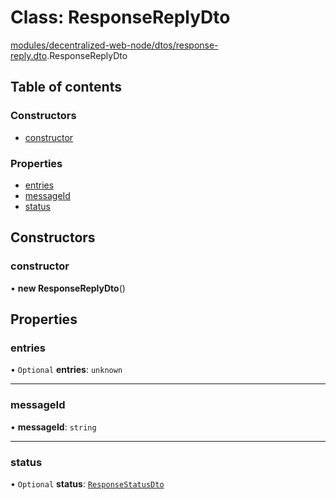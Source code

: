# Class: ResponseReplyDto

[modules/decentralized-web-node/dtos/response-reply.dto](../modules/modules_decentralized_web_node_dtos_response_reply_dto.md).ResponseReplyDto

## Table of contents

### Constructors

- [constructor](modules_decentralized_web_node_dtos_response_reply_dto.ResponseReplyDto.md#constructor)

### Properties

- [entries](modules_decentralized_web_node_dtos_response_reply_dto.ResponseReplyDto.md#entries)
- [messageId](modules_decentralized_web_node_dtos_response_reply_dto.ResponseReplyDto.md#messageid)
- [status](modules_decentralized_web_node_dtos_response_reply_dto.ResponseReplyDto.md#status)

## Constructors

### constructor

• **new ResponseReplyDto**()

## Properties

### entries

• `Optional` **entries**: `unknown`

___

### messageId

• **messageId**: `string`

___

### status

• `Optional` **status**: [`ResponseStatusDto`](modules_decentralized_web_node_dtos_response_status_dto.ResponseStatusDto.md)
